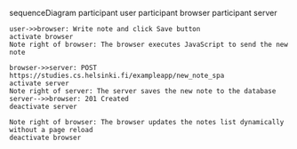 sequenceDiagram
    participant user
    participant browser
    participant server

    user->>browser: Write note and click Save button
    activate browser
    Note right of browser: The browser executes JavaScript to send the new note

    browser->>server: POST https://studies.cs.helsinki.fi/exampleapp/new_note_spa
    activate server
    Note right of server: The server saves the new note to the database
    server-->>browser: 201 Created
    deactivate server

    Note right of browser: The browser updates the notes list dynamically without a page reload
    deactivate browser

